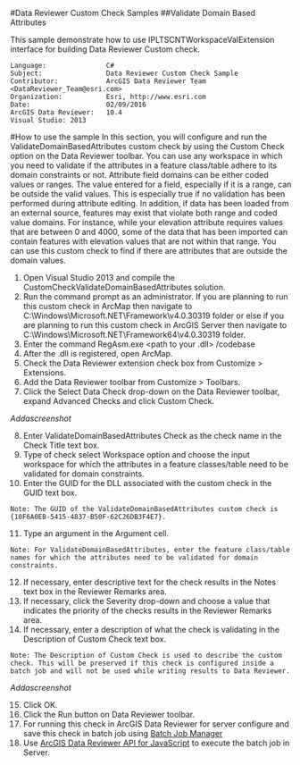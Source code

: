 #Data Reviewer Custom Check Samples
##Validate Domain Based Attributes

This sample demonstrate how to use IPLTSCNTWorkspaceValExtension interface for building Data Reviewer Custom check.

```
Language:               C#
Subject:                Data Reviewer Custom Check Sample
Contributor:            ArcGIS Data Reviewer Team <DataReviewer_Team@esri.com>
Organization:           Esri, http://www.esri.com
Date:                   02/09/2016
ArcGIS Data Reviewer:   10.4
Visual Studio: 2013
```
#How to use the sample
In this section, you will configure and run the ValidateDomainBasedAttributes custom check by using the Custom Check option on the Data Reviewer toolbar. You can use any workspace in which you need to validate if the attributes in a feature class/table adhere to its domain constraints or not. Attribute field domains can be either coded values or ranges. The value entered for a field, especially if it is a range, can be outside the valid values. This is especially true if no validation has been performed during attribute editing. In addition, if data has been loaded from an external source, features may exist that violate both range and coded value domains. For instance, while your elevation attribute requires values that are between 0 and 4000, some of the data that has been imported can contain features with elevation values that are not within that range. You can use this custom check to find if there are attributes that are outside the domain values.

1. Open Visual Studio 2013 and compile the CustomCheckValidateDomainBasedAttributes solution.
2. Run the command prompt as an administrator. If you are planning to run this custom check in ArcMap then navigate to C:\Windows\Microsoft.NET\Framework\v4.0.30319 folder or else if you are planning to run this custom check in ArcGIS Server then navigate to C:\Windows\Microsoft.NET\Framework64\v4.0.30319 folder.
3. Enter the command RegAsm.exe <path to your .dll> /codebase
4. After the .dll is registered, open ArcMap.
5. Check the Data Reviewer extension check box from Customize > Extensions.
6. Add the Data Reviewer toolbar from Customize > Toolbars.
7. Click the Select Data Check drop-down on the Data Reviewer toolbar, expand Advanced Checks and click Custom Check.

$Add a screenshot$

8. Enter ValidateDomainBasedAttributes Check as the check name in the Check Title text box.
9. Type of check select Workspace option and choose the input workspace for which the attributes in a feature classes/table need to be validated for domain constraints.
10. Enter the GUID for the DLL associated with the custom check in the GUID text box.
```
Note: The GUID of the ValidateDomainBasedAttributes custom check is {10F6A0EB-5415-4837-B50F-62C26DB3F4E7}.
```

11. Type an argument in the Argument cell.
```
Note: For ValidateDomainBasedAttributes, enter the feature class/table names for which the attributes need to be validated for domain constraints.
```

12. If necessary, enter descriptive text for the check results in the Notes text box in the Reviewer Remarks area.
13. If necessary, click the Severity drop-down and choose a value that indicates the priority of the checks results in the Reviewer Remarks area.
14. If necessary, enter a description of what the check is validating in the Description of Custom Check text box.
```
Note: The Description of Custom Check is used to describe the custom check. This will be preserved if this check is configured inside a batch job and will not be used while writing results to Data Reviewer.
```
$Add a screenshot$

15. Click OK.
16. Click the Run button on Data Reviewer toolbar.
17. For running this check in ArcGIS Data Reviewer for server configure and save this check in batch job using [Batch Job Manager](http://desktop.arcgis.com/en/arcmap/latest/extensions/data-reviewer/working-with-batch-jobs-in-data-reviewer.htm)
18. Use [ArcGIS Data Reviewer API for JavaScript](https://developers.arcgis.com/javascript/jssamples/datareviewer_executebatchjob.html) to execute the batch job in Server.
